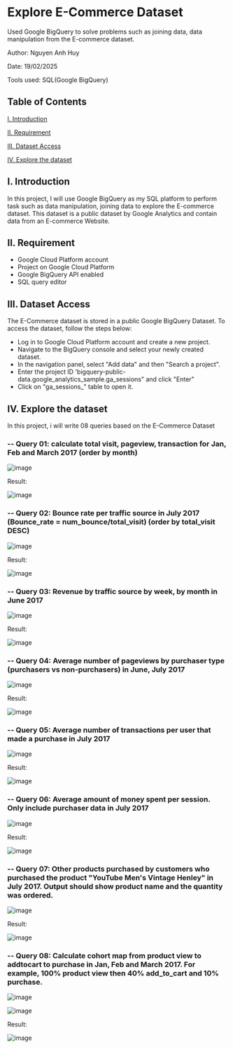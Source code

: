 # Explore E-Commerce Dataset
Used Google BigQuery to solve problems such as joining data, data manipulation from the E-commerce dataset.

Author: Nguyen Anh Huy

Date: 19/02/2025

Tools used: SQL(Google BigQuery)

## Table of Contents
[I. Introduction](https://github.com/yuhanguyen/Explore-E-Commerce-Dataset/blob/main/README.md#i-introduction)

[II. Requirement](https://github.com/yuhanguyen/Explore-E-Commerce-Dataset/blob/main/README.md#ii-requirement)

[III. Dataset Access](https://github.com/yuhanguyen/Explore-E-Commerce-Dataset/blob/main/README.md#iii-dataset-access)

[IV. Explore the dataset](https://github.com/yuhanguyen/Explore-E-Commerce-Dataset/blob/main/README.md#iv-explore-the-dataset)


## I. Introduction
In this project, I will use Google BigQuery as my SQL platform to perform task such as data manipulation, joining data to explore the E-commerce dataset. This dataset is a public dataset by Google Analytics and contain data from an E-commerce Website.

## II. Requirement
+ Google Cloud Platform account
+ Project on Google Cloud Platform
+ Google BigQuery API enabled
+ SQL query editor

## III. Dataset Access
The E-Commerce dataset is stored in a public Google BigQuery Dataset. To access the dataset, follow the steps below:
+ Log in to Google Cloud Platform account and create a new project.
+ Navigate to the BigQuery console and select your newly created dataset.
+ In the navigation panel, select "Add data" and then "Search a project".
+ Enter the project ID 'bigquery-public-data.google_analytics_sample.ga_sessions" and click "Enter"
+ Click on "ga_sessions_" table to open it.

## IV. Explore the dataset
In this project, i will write 08 queries based on the E-Commerce Dataset

### -- Query 01: calculate total visit, pageview, transaction for Jan, Feb and March 2017 (order by month)

![image](https://github.com/user-attachments/assets/357bb660-e7a0-4b0c-9b2a-83a43394e36e)

Result:

![image](https://github.com/user-attachments/assets/60fac2ca-cc39-4b37-8584-86f710f298d4)


### -- Query 02: Bounce rate per traffic source in July 2017 (Bounce_rate = num_bounce/total_visit) (order by total_visit DESC)

![image](https://github.com/user-attachments/assets/687a5b03-a949-4d56-bac2-a440cf36075c)

Result:

![image](https://github.com/user-attachments/assets/32830887-8d91-4aec-9a57-aee822faa71e)


### -- Query 03: Revenue by traffic source by week, by month in June 2017

![image](https://github.com/user-attachments/assets/3747cae5-687c-4205-9b37-ec713fc90c75)

Result:

![image](https://github.com/user-attachments/assets/18135301-947d-482f-ad00-6597c96943e0)


### -- Query 04: Average number of pageviews by purchaser type (purchasers vs non-purchasers) in June, July 2017

![image](https://github.com/user-attachments/assets/13a0458b-bcd3-4e47-a113-e588eff1bc59)

Result:

![image](https://github.com/user-attachments/assets/07f8b001-e606-4837-8bba-2a39e829eb5e)


### -- Query 05: Average number of transactions per user that made a purchase in July 2017

![image](https://github.com/user-attachments/assets/1d919c7f-3378-4030-b0c0-9651e1b4461d)

Result:

![image](https://github.com/user-attachments/assets/f1271ac3-4a68-417a-baac-be917827bc74)


### -- Query 06: Average amount of money spent per session. Only include purchaser data in July 2017

![image](https://github.com/user-attachments/assets/d70c7e78-f26e-4be8-b2f9-d4749a41303f)

Result:

![image](https://github.com/user-attachments/assets/cc3a14ad-cf86-46d0-a409-e3a3b7face30)


### -- Query 07: Other products purchased by customers who purchased the product "YouTube Men's Vintage Henley" in July 2017. Output should show product name and the quantity was ordered.

![image](https://github.com/user-attachments/assets/ad28ecc9-4f09-466f-9228-f3c559275295)

Result:

![image](https://github.com/user-attachments/assets/36c85c20-6053-4063-99ae-30f3030c2a84)


### -- Query 08: Calculate cohort map from product view to addtocart to purchase in Jan, Feb and March 2017. For example, 100% product view then 40% add_to_cart and 10% purchase.

![image](https://github.com/user-attachments/assets/a0504743-6469-458c-905a-77e1bd2037bb)

![image](https://github.com/user-attachments/assets/aef15c37-f830-425d-8618-dd9fc1075cf7)

Result:

![image](https://github.com/user-attachments/assets/e4764ad9-a403-4897-8871-3fba4a1a0b54)











